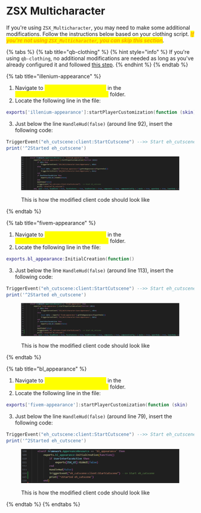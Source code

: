 # ZSX Multicharacter

If you're using `ZSX_Multicharacter`, you may need to make some additional modifications. Follow the instructions below based on your clothing script. _<mark style="color:orange;">**If you're not using**</mark><mark style="color:orange;">**&#x20;**</mark><mark style="color:orange;">**`ZSX_Multicharacter`**</mark><mark style="color:orange;">**, you can skip this section**</mark>._

{% tabs %}
{% tab title="qb-clothing" %}
{% hint style="info" %}
If you're using `qb-clothing`, no additional modifications are needed as long as you've already configured it and followed [this step](../../../codekit/configuration/clothing.md#qb-clothing).
{% endhint %}
{% endtab %}

{% tab title="illenium-appearance" %}
1. Navigate to <mark style="color:yellow;">`framework_functions.lua`</mark> in the <mark style="color:yellow;">`ZSX_Multicharacter/client/framework`</mark> folder.
2. Locate the following line in the file:

```lua
exports['illenium-appearance']:startPlayerCustomization(function (skin)
```

3. Just below the line `HandleHud(false)` (around line 92), insert the following code:

```lua
TriggerEvent("eh_cutscene:client:StartCutscene") -->> Start eh_cutscene
print('^2Started eh_cutscene')
```

<figure><img src="../../../../.gitbook/assets/image (2) (1).png" alt=""><figcaption><p>This is how the modified client code should look like</p></figcaption></figure>
{% endtab %}

{% tab title="fivem-appearance" %}
1. Navigate to <mark style="color:yellow;">`framework_functions.lua`</mark> in the <mark style="color:yellow;">`ZSX_Multicharacter/client/framework`</mark> folder.
2. Locate the following line in the file:

```lua
exports.bl_appearance:InitialCreation(function()
```

3. Just below the line `HandleHud(false)` (around line 113), insert the following code:

```lua
TriggerEvent("eh_cutscene:client:StartCutscene") -->> Start eh_cutscene
print('^2Started eh_cutscene')
```

<figure><img src="../../../../.gitbook/assets/image (3).png" alt=""><figcaption><p>This is how the modified client code should look like</p></figcaption></figure>
{% endtab %}

{% tab title="bl_appearance" %}
1. Navigate to <mark style="color:yellow;">`framework_functions.lua`</mark> in the <mark style="color:yellow;">`ZSX_Multicharacter/client/framework`</mark> folder.
2. Locate the following line in the file:

```lua
exports['fivem-appearance']:startPlayerCustomization(function (skin)
```

3. Just below the line `HandleHud(false)` (around line 79), insert the following code:

```lua
TriggerEvent("eh_cutscene:client:StartCutscene") -->> Start eh_cutscene
print('^2Started eh_cutscene')
```

<figure><img src="../../../../.gitbook/assets/image (1) (1).png" alt=""><figcaption><p>This is how the modified client code should look like</p></figcaption></figure>
{% endtab %}
{% endtabs %}

